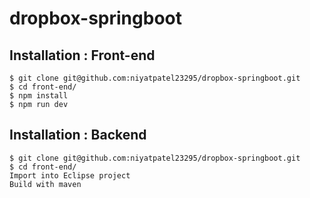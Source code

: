 # dropbox-springboot

## Installation : Front-end
    $ git clone git@github.com:niyatpatel23295/dropbox-springboot.git
    $ cd front-end/
    $ npm install
    $ npm run dev

## Installation : Backend
    $ git clone git@github.com:niyatpatel23295/dropbox-springboot.git
    $ cd front-end/
    Import into Eclipse project
    Build with maven
